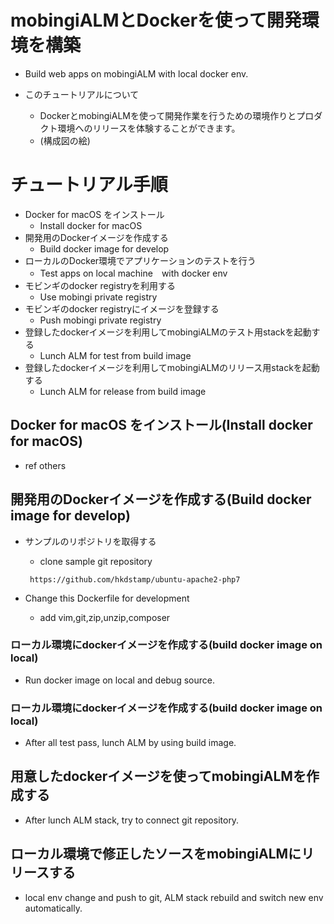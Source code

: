 # mobingiALMとDockerを使って開発環境を構築
 - Build web apps on mobingiALM with local docker env.

 - このチュートリアルについて
   - DockerとmobingiALMを使って開発作業を行うための環境作りとプロダクト環境へのリリースを体験することができます。
   - (構成図の絵)



# チュートリアル手順

 - Docker for macOS をインストール
   - Install docker for macOS
 - 開発用のDockerイメージを作成する
   - Build docker image for develop
 - ローカルのDocker環境でアプリケーションのテストを行う
   - Test apps on local machine　with docker env
 - モビンギのdocker registryを利用する
   - Use mobingi private registry
 - モビンギのdocker registryにイメージを登録する
   - Push mobingi private registry
 - 登録したdockerイメージを利用してmobingiALMのテスト用stackを起動する
   - Lunch ALM for test from build image
 - 登録したdockerイメージを利用してmobingiALMのリリース用stackを起動する
   - Lunch ALM for release from build image
 


## Docker for macOS をインストール(Install docker for macOS)
 - ref others

## 開発用のDockerイメージを作成する(Build docker image for develop)
 - サンプルのリポジトリを取得する
   - clone sample git repository
   
   ` https://github.com/hkdstamp/ubuntu-apache2-php7`

 - Change this Dockerfile for development
   - add vim,git,zip,unzip,composer
 
 
### ローカル環境にdockerイメージを作成する(build docker image on local)
 
 - Run docker image on local and debug source.

### ローカル環境にdockerイメージを作成する(build docker image on local)

 - After all test pass, lunch ALM by using build image.

## 用意したdockerイメージを使ってmobingiALMを作成する

 - After lunch ALM stack, try to connect git repository.

## ローカル環境で修正したソースをmobingiALMにリリースする

 - local env change and push to git, ALM stack rebuild and switch new env automatically.
